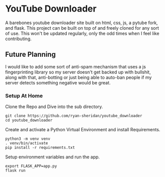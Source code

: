 # YouTube Downloader

A barebones youtube downloader site built on html, css, js, a pytube fork, and flask. This project can be built on top of and freely cloned for any sort of use. This won't be updated regularly, only the odd times when I feel like contributing.

## Future Planning

I would like to add some sort of anti-spam mechanism that uses a js fingerprinting library so my server doesn't get backed up with bullshit, along with that, anti-botting or just being able to auto-ban people if my server detects something negative would be great.

### Setup At Home

Clone the Repo and Dive into the sub directory.

`git clone https://github.com/ryan-sheridan/youtube_downloader` \
`cd youtube_downloader`

Create and activate a Python Virtual Environment and install Requirements.

`python3 -m venv venv`\
`. venv/bin/activate`\
`pip install -r requirements.txt`

Setup environment variables and run the app.

`export FLASK_APP=app.py`\
`flask run`
